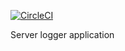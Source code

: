 [![CircleCI](https://circleci.com/gh/enkhturnar/loggerServer.svg?style=shield)](https://circleci.com/gh/circleci/circleci-docs)


Server logger application
